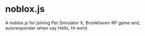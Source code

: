 # noblox.js
A noblox.js for joining Pet Simulator X, Brookhaven RP game and, autoresponder when say Hello, Hi word 
